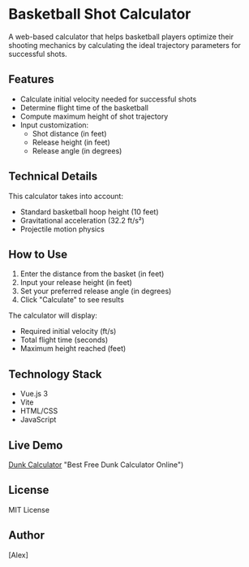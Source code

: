 # Basketball Shot Calculator

A web-based calculator that helps basketball players optimize their shooting mechanics by calculating the ideal trajectory parameters for successful shots.

## Features

- Calculate initial velocity needed for successful shots
- Determine flight time of the basketball
- Compute maximum height of shot trajectory
- Input customization:
  - Shot distance (in feet)
  - Release height (in feet)
  - Release angle (in degrees)

## Technical Details

This calculator takes into account:
- Standard basketball hoop height (10 feet)
- Gravitational acceleration (32.2 ft/s²)
- Projectile motion physics

## How to Use

1. Enter the distance from the basket (in feet)
2. Input your release height (in feet)
3. Set your preferred release angle (in degrees)
4. Click "Calculate" to see results

The calculator will display:
- Required initial velocity (ft/s)
- Total flight time (seconds)
- Maximum height reached (feet)

## Technology Stack

- Vue.js 3
- Vite
- HTML/CSS
- JavaScript

## Live Demo

[Dunk Calculator](https://www.dunkcalculator.app) "Best Free Dunk Calculator Online")<!-- Add your deployed URL here when available -->

## License

MIT License

## Author

[Alex] <!-- Add your name or GitHub username -->
